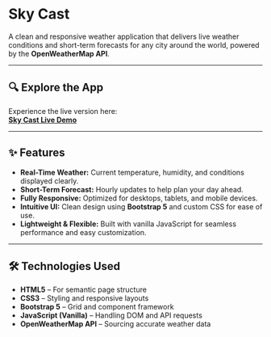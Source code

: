 # **Sky Cast**

A clean and responsive weather application that delivers live weather conditions and short-term forecasts for any city around the world, powered by the **OpenWeatherMap API**.

---

## 🔍 **Explore the App**

Experience the live version here:  
**[Sky Cast Live Demo](https://nehasri-257.github.io/weather_app3/)**

---

## ✨ **Features**

- **Real-Time Weather:** Current temperature, humidity, and conditions displayed clearly.  
- **Short-Term Forecast:** Hourly updates to help plan your day ahead.  
- **Fully Responsive:** Optimized for desktops, tablets, and mobile devices.  
- **Intuitive UI:** Clean design using **Bootstrap 5** and custom CSS for ease of use.  
- **Lightweight & Flexible:** Built with vanilla JavaScript for seamless performance and easy customization.

---

## 🛠️ **Technologies Used**

- **HTML5** – For semantic page structure  
- **CSS3** – Styling and responsive layouts  
- **Bootstrap 5** – Grid and component framework  
- **JavaScript (Vanilla)** – Handling DOM and API requests  
- **OpenWeatherMap API** – Sourcing accurate weather data
